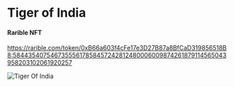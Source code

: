 # Tiger of India
<h4> Rarible NFT </h4>

https://rarible.com/token/0xB66a603f4cFe17e3D27B87a8BfCaD319856518B8:58443540754673555617858457242812480006009874261879114565043958203102061920257


![Tiger Of India](https://user-images.githubusercontent.com/83124953/154801882-a55a7800-140a-4c27-a0ce-ac23ec597f06.png) 

